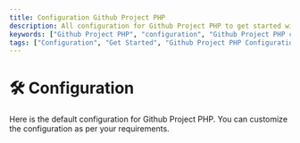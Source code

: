 ```yaml
---
title: Configuration Github Project PHP
description: All configuration for Github Project PHP to get started with it. Create interactions, set up the environment, and get the package ready for use.
keywords: ["Github Project PHP", "configuration", "Github Project PHP configuration", 'get started', 'Github Project PHP started']
tags: ["Configuration", "Get Started", "Github Project PHP Configuration", "Create Interactions", "Environment Setup", "Github Project PHP", "Likes", "Dislikes", "Favorites", "Stars", "Upvotes", "Downvotes", "Reactions", "Votes"]
---
```


<head>
  <meta name="robots" content="index,follow" />
  <meta name="author" content="CSlant" />
</head>

# 🛠 Configuration

Here is the default configuration for Github Project PHP. You can customize the configuration as per your requirements.

